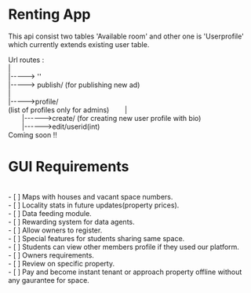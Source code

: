 # Renting App

This api consist two tables 'Available room' and other one is 'Userprofile' which currently extends existing user table.<br />

Url routes :<br />
|<br />
|-----> ''<br />
|-----> publish/     (for publishing new ad)<br />
|<br />
|----->profile/<br /> (list of profiles only for admins)
            &emsp;&emsp;|<br />
            &emsp;&emsp;|------>create/      (for creating new user profile with bio)<br />
            &emsp;&emsp;|------>edit/userid(int)
<br />
Coming soon !!<br />


# GUI Requirements
<br />
- [ ] Maps with houses and vacant space numbers.<br />
- [ ] Locality stats in future updates(property prices).<br />
- [ ] Data feeding module.<br />
- [ ] Rewarding system for data agents.<br />
- [ ] Allow owners to register.<br />
- [ ] Special features for students sharing same space.<br />
- [ ] Students can view other members profile if they used our platform.<br />
- [ ] Owners requirements.<br />
- [ ] Review on specific property.<br />
- [ ] Pay and become instant tenant or approach property offline without any gaurantee for space.<br />





